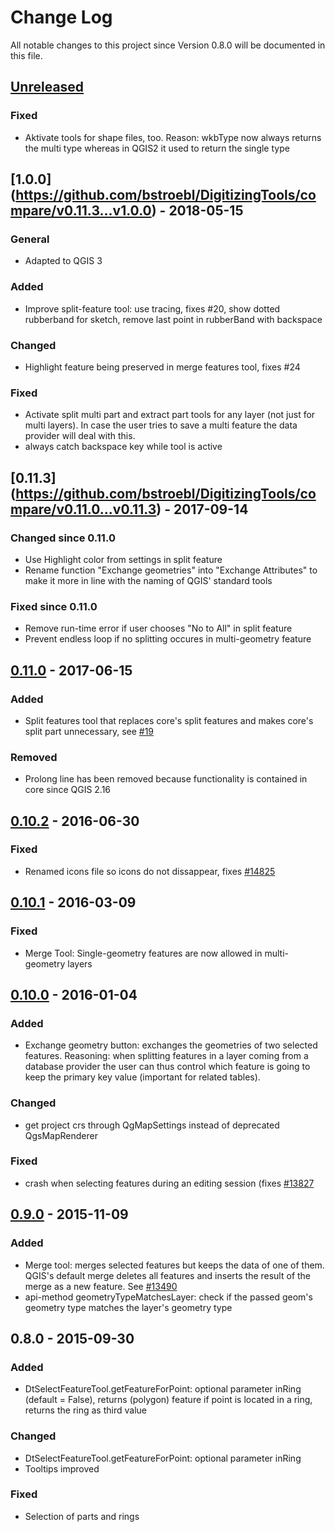 # Change Log
All notable changes to this project since Version 0.8.0 will be documented in this file.

## [Unreleased](https://github.com/bstroebl/DigitizingTools/compare/v1.0.0...develop)
### Fixed
- Aktivate tools for shape files, too. Reason: wkbType now always returns the multi type whereas in QGIS2 it used to return the single type

## [1.0.0] (https://github.com/bstroebl/DigitizingTools/compare/v0.11.3...v1.0.0) - 2018-05-15
### General
- Adapted to QGIS 3

### Added
- Improve split-feature tool: use tracing, fixes #20, show dotted rubberband for sketch, remove last point in rubberBand with backspace

### Changed
- Highlight feature being preserved in merge features tool, fixes #24

### Fixed
- Activate split multi part and extract part tools for any layer (not just for multi layers). In case the user tries to save a multi feature the data provider will deal with this.
- always catch backspace key while tool is active

## [0.11.3] (https://github.com/bstroebl/DigitizingTools/compare/v0.11.0...v0.11.3) - 2017-09-14
### Changed since 0.11.0
- Use Highlight color from settings in split feature
- Rename function "Exchange geometries" into "Exchange Attributes" to make it more in line with the naming of QGIS' standard tools

### Fixed since 0.11.0
- Remove run-time error if user chooses "No to All" in split feature
- Prevent endless loop if no splitting occures in multi-geometry feature

## [0.11.0](https://github.com/bstroebl/DigitizingTools/compare/v0.10.0...v0.11.0) - 2017-06-15
### Added
- Split features tool that replaces core's split features and makes core's split part unnecessary, see [#19](https://github.com/bstroebl/DigitizingTools/issues/19)

### Removed
- Prolong line has been removed because functionality is contained in core since QGIS 2.16

## [0.10.2](https://github.com/bstroebl/DigitizingTools/compare/v0.10.1...v0.10.2) - 2016-06-30
### Fixed
- Renamed icons file so icons do not dissappear, fixes [#14825](http://hub.qgis.org/issues/14825)

## [0.10.1](https://github.com/bstroebl/DigitizingTools/compare/v0.10.0...v0.10.1) - 2016-03-09
### Fixed
- Merge Tool: Single-geometry features are now allowed in multi-geometry layers

## [0.10.0](https://github.com/bstroebl/DigitizingTools/compare/v0.9.0...v0.10.0) - 2016-01-04
### Added
- Exchange geometry button: exchanges the geometries of two selected features. Reasoning: when splitting features in a layer coming from a database provider
the user can thus control which feature is going to keep the primary key value (important for related tables).

### Changed
- get project crs through QgMapSettings instead of deprecated QgsMapRenderer

### Fixed
- crash when selecting features during an editing session (fixes [#13827](http://hub.qgis.org/issues/13827)

## [0.9.0](https://github.com/bstroebl/DigitizingTools/compare/v0.8.0...v0.9.0) - 2015-11-09
### Added
- Merge tool: merges selected features but keeps the data of one of them. QGIS's default merge deletes all features and inserts the result of the merge as a new feature. See [#13490](http://hub.qgis.org/issues/13490)
- api-method geometryTypeMatchesLayer: check if the passed geom's geometry type matches the layer's geometry type

## 0.8.0 - 2015-09-30
### Added
- DtSelectFeatureTool.getFeatureForPoint: optional parameter inRing (default = False), returns (polygon) feature if point is located in a ring, returns the ring as third value

### Changed
- DtSelectFeatureTool.getFeatureForPoint: optional parameter inRing
- Tooltips improved

### Fixed
- Selection of parts and rings


